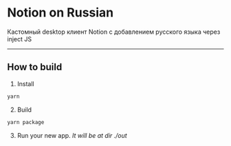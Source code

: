 # Notion on Russian

Кастомный desktop клиент Notion с добавлением русского языка через inject JS

---

## How to build

1. Install

```sh
yarn
```

2. Build

```sh
yarn package
```

3. Run your new app.
   _It will be at dir ./out_
